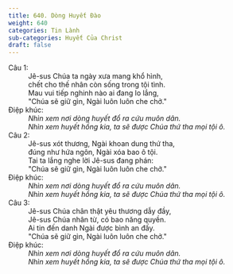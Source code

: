 ```yaml
---
title: 640. Dòng Huyết Đào
weight: 640
categories: Tin Lành
sub-categories: Huyết Của Christ
draft: false
---
```

<dl><dt>Câu 1:</dt><dd data-verse="1">Jê-sus Chúa ta ngày xưa mang khổ hình, <br/>chết cho thế nhân còn sống trong tội tình. <br/>Mau vui tiếp nghinh nào ai đang lo lắng, <br/>"Chúa sẽ giữ gìn, Ngài luôn luôn che chở." </dd><dt>Điệp khúc:</dt><dd data-chorus="1"><em>Nhìn xem nơi dòng huyết đổ ra cứu muôn dân. <br/>Nhìn xem huyết hồng kia, ta sẽ được Chúa thứ tha mọi tội ô. </em></dd><dt>Câu 2:</dt><dd data-verse="2">Jê-sus xót thương, Ngài khoan dung thứ tha, <br/>đúng như hứa ngôn, Ngài xóa bao ô tội. <br/>Tai ta lắng nghe lời Jê-sus đang phán: <br/>"Chúa sẽ giữ gìn, Ngài luôn luôn che chở." </dd><dt>Điệp khúc:</dt><dd data-chorus="1"><em>Nhìn xem nơi dòng huyết đổ ra cứu muôn dân. <br/>Nhìn xem huyết hồng kia, ta sẽ được Chúa thứ tha mọi tội ô. </em></dd><dt>Câu 3:</dt><dd data-verse="3">Jê-sus Chúa chân thật yêu thương dẫy đầy, <br/>Jê-sus Chúa nhân từ, có bao năng quyền. <br/>Ai tin đến danh Ngài được bình an đấy. <br/>"Chúa sẽ giữ gìn, Ngài luôn luôn che chở." </dd><dt>Điệp khúc:</dt><dd data-chorus="1"><em>Nhìn xem nơi dòng huyết đổ ra cứu muôn dân. <br/>Nhìn xem huyết hồng kia, ta sẽ được Chúa thứ tha mọi tội ô. </em></dd></dl>